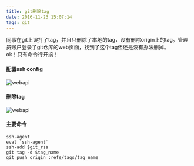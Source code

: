 ```yaml
---
title: git删除tag
date: 2016-11-23 15:07:14
tags: git
---
```

同事在git上误打了tag，并且只删除了本地的tag，没有删除origin上的tag。管理员账户登录了git仓库的web页面，找到了这个tag但还是没有办法删掉。  
ok！只有命令行开搞！  
#### 配置ssh config
![webapi](http://obksgg9lx.bkt.clouddn.com/ssh-config.png)
#### 删除tag
![webapi](http://obksgg9lx.bkt.clouddn.com/delete-tag.png)
#### 主要命令
    ssh-agent
    eval `ssh-agent`
    ssh-add $git_rsa
    git tag -d $tag_name
    git push origin :refs/tags/tag_name
